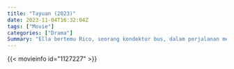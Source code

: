 ```yaml
---
title: "Tayuan (2023)"
date: 2023-11-04T16:32:04Z
tags: ["Movie"]
categories: ["Drama"]
Summary: "Ella bertemu Rico, seorang kondektur bus, dalam perjalanan menuju tempat kerja. Bahkan setelah mengetahui Rico sudah menikah, dia tetap mengejarnya. Saat perselingkuhan mereka berubah menjadi pemujaan, semakin sulit bagi mereka untuk melepaskannya."
---
```


<mux-player stream-type="on-demand"
src="https://kp3d-my.sharepoint.com/personal/ryoo_kp3d_onmicrosoft_com/_layouts/15/download.aspx?share=EW6uAZK-jT1ImWxtWXYpdAIB-Dmwl4naNue_KByk_s5UqA" prefer-playback="mse" controls>

</mux-player>


{{< movieinfo id="1127227" >}}

<script src="https://cdn.jsdelivr.net/npm/@mux/mux-player"></script>

 <script type="application/ld+json ">
{
"@context": "https://schema.org/",
"@type": "VideoObject",
"name": "Tayuan (2023)",
"contentUrl": "https://stream.mux.com/iaV8yYBl5hBFebwvND5gwe1RlddB7tCdbzTEqwipdJI.m3u8",
"thumbnailUrl": "https://www.themoviedb.org/t/p/original/9DMtK7PtOemRIvckja1cPZFCEHS.jpg?width=314&fit_mode=preserve&time=25",
"uploadDate": "2023-11-04T16:32:04Z",
}

</script>